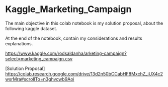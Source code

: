 # Kaggle_Marketing_Campaign

The main objective in this colab notebook is my solution proposal, about the following kaggle dataset.

At the end of the notebook, contain my considerations and results explanations.

https://www.kaggle.com/rodsaldanha/arketing-campaign?select=marketing_campaign.csv


[Solution Proposal]
https://colab.research.google.com/drive/13d2n50bCCabHF8MxchZ_iUX4c2wsrMra#scrollTo=n3ghvcwb9Aoi
